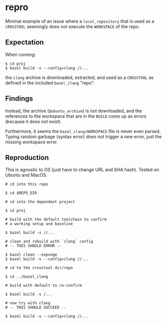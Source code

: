repro
========

Minimal example of an issue where a `local_repository` that is
used as a `CROSSTOOL` seemingly does not execute the `WORKSPACE`
of the repo.

Expectation
------------

When running:

```
$ cd proj
$ bazel build -s --config=clang //...
```

the `clang` archive is downloaded, extracted, and used as a
`CROSSTOOL` as defined in the included `bazel_clang` "repo".



Findings
----------

Instead, the archive (`@ubuntu_archive`) is not downloaded,
and the references to the workspace that are in the `BUILD`
come up as errors (because it does not exist).


Furthermore, it seems the `bazel_clang/WORKSPACE` file is never
even parsed. Typing random garbage (syntax error) does not
trigger a _new_ error, just the missing workspace error.




Reproduction
-------------

This is agnostic to OS (just have to change URL and SHA hash).
Tested on Ubuntu and MacOS.

```
# cd into this repo

$ cd $REPO_DIR

# cd into the dependent project

$ cd proj

# build with the default toolchain to confirm
# a working setup and baseline

$ bazel build -s //...

# clean and rebuild with `clang` config
# -- THIS SHOULD ERROR --

$ bazel clean --expunge
$ bazel build -s --config=clang //...

# cd to the crosstool dir/repo

$ cd ../bazel_clang

# build with default to re-confirm

$ bazel build -s /...

# now try with clang
# -- THIS SHOULD SUCCEED --

$ bazel build -s --config=clang //...
```

